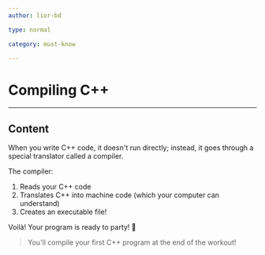 ```yaml
---
author: lior-bd

type: normal

category: must-know

---
```


# Compiling C++

---

## Content

When you write C++ code, it doesn't run directly; instead, it goes through a special translator called a compiler. 

The compiler:
1. Reads your C++ code
2. Translates C++ into machine code (which your computer can understand)
3. Creates an executable file! 

Voilà! Your program is ready to party! 🎊

> You'll compile your first C++ program at the end of the workout!